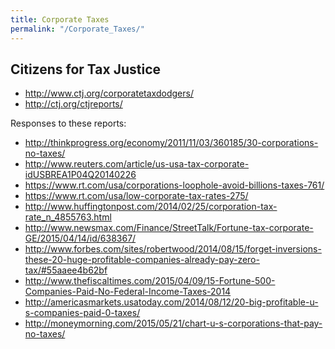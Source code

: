 ```yaml
---
title: Corporate Taxes
permalink: "/Corporate_Taxes/"
---
```


Citizens for Tax Justice
------------------------

-   <http://www.ctj.org/corporatetaxdodgers/>
-   <http://ctj.org/ctjreports/>

Responses to these reports:

-   <http://thinkprogress.org/economy/2011/11/03/360185/30-corporations-no-taxes/>
-   <http://www.reuters.com/article/us-usa-tax-corporate-idUSBREA1P04Q20140226>
-   <https://www.rt.com/usa/corporations-loophole-avoid-billions-taxes-761/>
-   <https://www.rt.com/usa/low-corporate-tax-rates-275/>
-   <http://www.huffingtonpost.com/2014/02/25/corporation-tax-rate_n_4855763.html>
-   <http://www.newsmax.com/Finance/StreetTalk/Fortune-tax-corporate-GE/2015/04/14/id/638367/>
-   <http://www.forbes.com/sites/robertwood/2014/08/15/forget-inversions-these-20-huge-profitable-companies-already-pay-zero-tax/#55aaee4b62bf>
-   <http://www.thefiscaltimes.com/2015/04/09/15-Fortune-500-Companies-Paid-No-Federal-Income-Taxes-2014>
-   <http://americasmarkets.usatoday.com/2014/08/12/20-big-profitable-u-s-companies-paid-0-taxes/>
-   <http://moneymorning.com/2015/05/21/chart-u-s-corporations-that-pay-no-taxes/>
